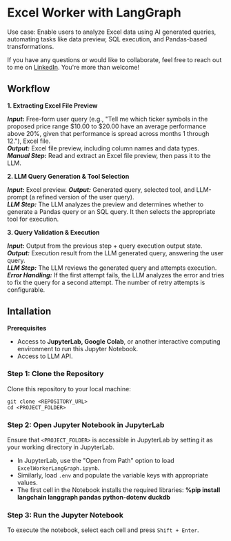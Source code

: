 # Excel Worker with LangGraph

Use case: Enable users to analyze Excel data using AI generated queries, automating tasks like data preview, SQL execution, and Pandas-based transformations.

If you have any questions or would like to collaborate, feel free to reach out to me on [LinkedIn](https://www.linkedin.com/in/jenya-stoeva-60477249/). You're more than welcome!

## Workflow

**1. Extracting Excel File Preview**

**_Input:_** Free-form user query (e.g., "Tell me which ticker symbols in the proposed price range $10.00 to $20.00 have an average performance above 20%, given that performance is spread across months 1 through 12."), Excel file.<br>
**_Output:_** Excel file preview, including column names and data types.<br>
**_Manual Step:_** Read and extract an Excel file preview, then pass it to the LLM.

**2. LLM Query Generation & Tool Selection**

**_Input:_** Excel preview.
**_Output:_** Generated query, selected tool, and LLM-prompt (a refined version of the user query).<br>
**_LLM Step:_** The LLM analyzes the preview and determines whether to generate a Pandas query or an SQL query. It then selects the appropriate tool for execution.

**3. Query Validation & Execution**

**_Input:_** Output from the previous step + query execution output state.<br>
**_Output:_** Execution result from the LLM generated query, answering the user query.<br>
**_LLM Step:_** The LLM reviews the generated query and attempts execution.<br>
**_Error Handling:_** If the first attempt fails, the LLM analyzes the error and tries to fix the query for a second attempt. The number of retry attempts is configurable.

## Intallation

<b>Prerequisites</b>

* Access to <b>JupyterLab, Google Colab</b>, or another interactive computing environment to run this Jupyter Notebook.
* Access to LLM API.

### Step 1: Clone the Repository

Clone this repository to your local machine:
```
git clone <REPOSITORY_URL>
cd <PROJECT_FOLDER>
```

### Step 2: Open Jupyter Notebook in JupyterLab

Ensure that ```<PROJECT_FOLDER>``` is accessible in JupyterLab by setting it as your working directory in JupyterLab.
 * In JupyterLab, use the "Open from Path" option to load ```ExcelWorkerLangGraph.ipynb```.
 * Similarly, load ```.env``` and populate the variable keys with appropriate values.
 * The first cell in the Notebook installs the required libraries: **%pip install langchain langgraph pandas python-dotenv duckdb**

### Step 3: Run the Jupyter Notebook

To execute the notebook, select each cell and press ```Shift + Enter```.
